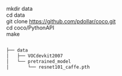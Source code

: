 mkdir data
<br>
cd data
<br>
git clone https://github.com/pdollar/coco.git 
<br>
cd coco/PythonAPI
<br>
make


```bash

├── data
│   ├── VOCdevkit2007
│   └── pretrained_model
│       └── resnet101_caffe.pth

```